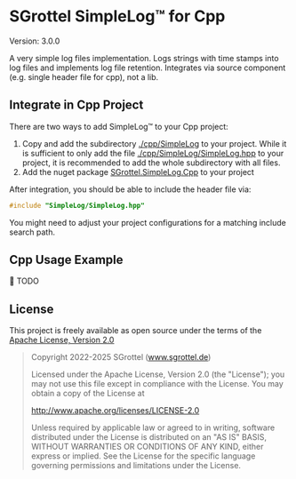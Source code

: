 # SGrottel SimpleLog™ for Cpp
Version: 3.0.0

A very simple log files implementation.
Logs strings with time stamps into log files and implements log file retention.
Integrates via source component (e.g. single header file for cpp), not a lib.


## Integrate in Cpp Project
There are two ways to add SimpleLog™ to your Cpp project:

1. Copy and add the subdirectory [./cpp/SimpleLog](./cpp/SimpleLog) to your project.
   While it is sufficient to only add the file [./cpp/SimpleLog/SimpleLog.hpp](./cpp/SimpleLog/SimpleLog.hpp) to your project, it is recommended to add the whole subdirectory with all files.
2. Add the nuget package [SGrottel.SimpleLog.Cpp](https://www.nuget.org/packages/SGrottel.SimpleLog.Cpp/) to your project

After integration, you should be able to include the header file via:
```cpp
#include "SimpleLog/SimpleLog.hpp"
```
You might need to adjust your project configurations for a matching include search path.


## Cpp Usage Example
🚧 TODO


## License
This project is freely available as open source under the terms of the [Apache License, Version 2.0](LICENSE)

> Copyright 2022-2025 SGrottel (www.sgrottel.de)
>
> Licensed under the Apache License, Version 2.0 (the "License");
> you may not use this file except in compliance with the License.
> You may obtain a copy of the License at
>
> http://www.apache.org/licenses/LICENSE-2.0
>
> Unless required by applicable law or agreed to in writing, software
> distributed under the License is distributed on an "AS IS" BASIS,
> WITHOUT WARRANTIES OR CONDITIONS OF ANY KIND, either express or implied.
> See the License for the specific language governing permissions and
> limitations under the License.
